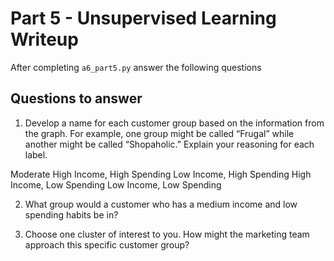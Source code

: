 # Part 5 - Unsupervised Learning Writeup

After completing `a6_part5.py` answer the following questions

## Questions to answer

1. Develop a name for each customer group based on the information from the graph. For example, one group might be called “Frugal” while another might be called “Shopaholic.” Explain your reasoning for each label.

Moderate
High Income, High Spending
Low Income, High Spending
High Income, Low Spending
Low Income, Low Spending

2. What group would a customer who has a medium income and low spending habits be in?

3. Choose one cluster of interest to you. How might the marketing team approach this specific customer group?

